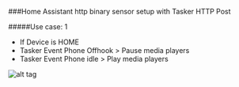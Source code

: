 
###Home Assistant http binary sensor setup with Tasker HTTP Post

#####Use case: 1
* If Device is HOME
* Tasker Event Phone Offhook > Pause media players
* Tasker Event Phone idle > Play media players


![alt tag](https://cloud.githubusercontent.com/assets/24735733/22168661/05270f66-df23-11e6-876b-bef5999d7edb.png)
